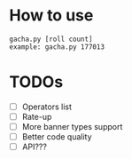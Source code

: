 # How to use
```
gacha.py [roll count]
example: gacha.py 177013
```

# TODOs
- [ ] Operators list
- [ ] Rate-up
- [ ] More banner types support
- [ ] Better code quality
- [ ] API???
